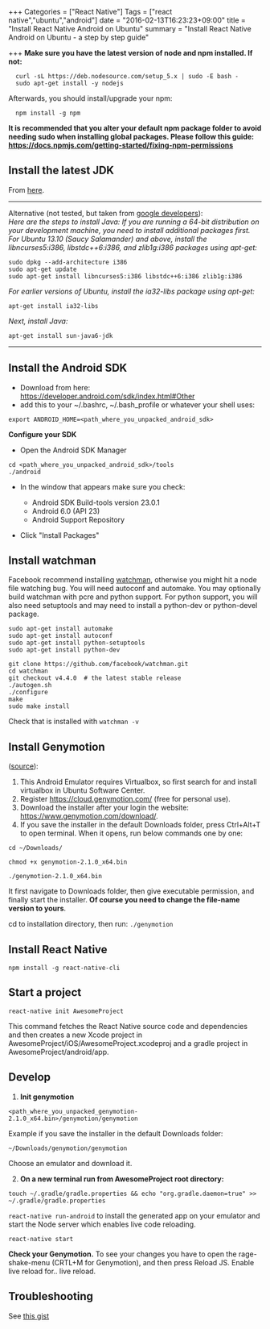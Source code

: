 +++
Categories = ["React Native"]
Tags = ["react native","ubuntu","android"]
date = "2016-02-13T16:23:23+09:00"
title = "Install React Native Android on Ubuntu"
summary = "Install React Native Android on Ubuntu - a step by step guide"

+++
**Make sure you have the latest version of node and npm installed. If not:**
```
  curl -sL https://deb.nodesource.com/setup_5.x | sudo -E bash -
  sudo apt-get install -y nodejs
```

Afterwards, you should install/upgrade your npm:
```
  npm install -g npm
```

**It is recommended that you alter your default npm package folder to avoid needing
sudo when installing global packages. Please follow this guide: <https://docs.npmjs.com/getting-started/fixing-npm-permissions>**

## Install the latest JDK 

From [here](<http://www.oracle.com/technetwork/java/javase/downloads/jdk8-downloads-2133151.html>).  

---

Alternative (not tested, but taken from [google developers](http://developer.android.com/sdk/installing/index.html?pkg=tools)):  
*Here are the steps to install Java:
If you are running a 64-bit distribution on your development machine, you need to install additional packages first. For Ubuntu 13.10 (Saucy Salamander) and above, install the libncurses5:i386, libstdc++6:i386, and zlib1g:i386 packages using apt-get:*
```
sudo dpkg --add-architecture i386
sudo apt-get update
sudo apt-get install libncurses5:i386 libstdc++6:i386 zlib1g:i386
```
*For earlier versions of Ubuntu, install the ia32-libs package using apt-get:*
```
apt-get install ia32-libs
```
*Next, install Java:*
```
apt-get install sun-java6-jdk
```
---

## Install the Android SDK

 - Download from here: https://developer.android.com/sdk/index.html#Other
 - add this to your ~/.bashrc, ~/.bash_profile or whatever your shell uses:
```
export ANDROID_HOME=<path_where_you_unpacked_android_sdk>
```
**Configure your SDK**

- Open the Android SDK Manager
```
cd <path_where_you_unpacked_android_sdk>/tools
./android
```

- In the window that appears make sure you check:
  - Android SDK Build-tools version 23.0.1
  - Android 6.0 (API 23)
  - Android Support Repository  

- Click "Install Packages"

## Install watchman  
Facebook recommend installing [watchman](https://facebook.github.io/watchman/), otherwise you might hit a node file watching bug. You will need autoconf and automake. You may optionally build watchman with pcre and python support. For python support, you will also need setuptools and may need to install a python-dev or python-devel package.

```
sudo apt-get install automake
sudo apt-get install autoconf
sudo apt-get install python-setuptools
sudo apt-get install python-dev

git clone https://github.com/facebook/watchman.git
cd watchman
git checkout v4.4.0  # the latest stable release
./autogen.sh
./configure
make
sudo make install
```
Check that is installed with `watchman -v`

## Install Genymotion

([source](http://ubuntuhandbook.org/index.php/2014/02/install-android-emulator-ubuntu-linux/)):

1. This Android Emulator requires Virtualbox, so first search for and install virtualbox in Ubuntu Software Center.
2. Register https://cloud.genymotion.com/ (free for personal use).
3. Download the installer after your login the website: https://www.genymotion.com/download/.
4. If you save the installer in the default Downloads folder, press Ctrl+Alt+T to open terminal. When it opens, run below commands one by one:
```
cd ~/Downloads/

chmod +x genymotion-2.1.0_x64.bin

./genymotion-2.1.0_x64.bin
```
It first navigate to Downloads folder, then give executable permission, and finally start the installer. **Of course you need to change the file-name version to yours**.

cd to installation directory, then run: `./genymotion`

## Install React Native
```
npm install -g react-native-cli
```
## Start a project

```
react-native init AwesomeProject
```

This command fetches the React Native source code and dependencies and then creates a new Xcode project in AwesomeProject/iOS/AwesomeProject.xcodeproj and a gradle project in AwesomeProject/android/app.

## Develop
1) **Init genymotion**
```
<path_where_you_unpacked_genymotion-2.1.0_x64.bin>/genymotion/genymotion
```
Example if you save the installer in the default Downloads folder:
```
~/Downloads/genymotion/genymotion
```

Choose an emulator and download it.

2) **On a new terminal run from AwesomeProject root directory:**

`touch ~/.gradle/gradle.properties && echo "org.gradle.daemon=true" >> ~/.gradle/gradle.properties`

`react-native run-android` to install the generated app on your emulator and start the Node server which enables live code reloading.

`react-native start`

**Check your Genymotion.**  To see your changes you have to open the rage-shake-menu (CRTL+M for Genymotion), and then press Reload JS. Enable live reload for.. live reload.

## Troubleshooting
See [this gist](https://gist.github.com/staminaloops/02573a94cb59fdf2b1e1)